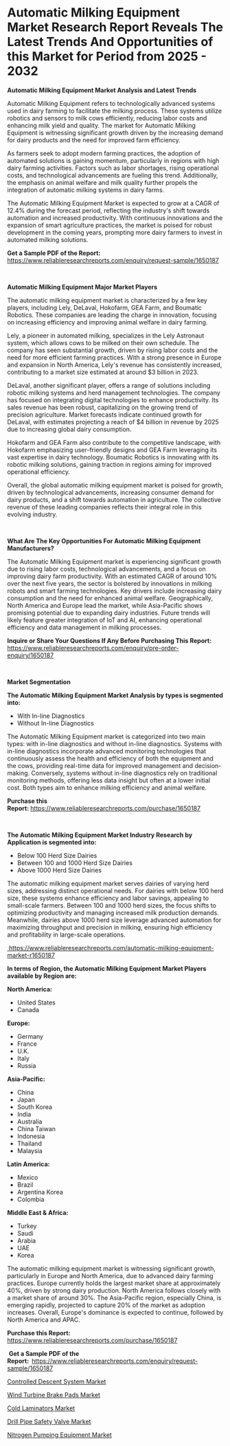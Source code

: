 <p><h1>Automatic Milking Equipment Market Research Report Reveals The Latest Trends And Opportunities of this Market for Period from 2025 - 2032</h1></p><p><strong>Automatic Milking Equipment Market Analysis and Latest Trends</strong></p>
<p><p>Automatic Milking Equipment refers to technologically advanced systems used in dairy farming to facilitate the milking process. These systems utilize robotics and sensors to milk cows efficiently, reducing labor costs and enhancing milk yield and quality. The market for Automatic Milking Equipment is witnessing significant growth driven by the increasing demand for dairy products and the need for improved farm efficiency. </p><p>As farmers seek to adopt modern farming practices, the adoption of automated solutions is gaining momentum, particularly in regions with high dairy farming activities. Factors such as labor shortages, rising operational costs, and technological advancements are fueling this trend. Additionally, the emphasis on animal welfare and milk quality further propels the integration of automatic milking systems in dairy farms.</p><p>The Automatic Milking Equipment Market is expected to grow at a CAGR of 12.4% during the forecast period, reflecting the industry's shift towards automation and increased productivity. With continuous innovations and the expansion of smart agriculture practices, the market is poised for robust development in the coming years, prompting more dairy farmers to invest in automated milking solutions.</p></p>
<p><strong>Get a Sample PDF of the Report:&nbsp;</strong> <a href="https://www.reliableresearchreports.com/enquiry/request-sample/1650187?utm_campaign=121&utm_medium=2&utm_source=Github&utm_content=ia&utm_term=17022025&utm_id=automatic-milking-equipment">https://www.reliableresearchreports.com/enquiry/request-sample/1650187</a></p>
<p>&nbsp;</p>
<p><strong>Automatic Milking Equipment Major Market Players</strong></p>
<p><p>The automatic milking equipment market is characterized by a few key players, including Lely, DeLaval, Hokofarm, GEA Farm, and Boumatic Robotics. These companies are leading the charge in innovation, focusing on increasing efficiency and improving animal welfare in dairy farming.</p><p>Lely, a pioneer in automated milking, specializes in the Lely Astronaut system, which allows cows to be milked on their own schedule. The company has seen substantial growth, driven by rising labor costs and the need for more efficient farming practices. With a strong presence in Europe and expansion in North America, Lely's revenue has consistently increased, contributing to a market size estimated at around $3 billion in 2023.</p><p>DeLaval, another significant player, offers a range of solutions including robotic milking systems and herd management technologies. The company has focused on integrating digital technologies to enhance productivity. Its sales revenue has been robust, capitalizing on the growing trend of precision agriculture. Market forecasts indicate continued growth for DeLaval, with estimates projecting a reach of $4 billion in revenue by 2025 due to increasing global dairy consumption.</p><p>Hokofarm and GEA Farm also contribute to the competitive landscape, with Hokofarm emphasizing user-friendly designs and GEA Farm leveraging its vast expertise in dairy technology. Boumatic Robotics is innovating with its robotic milking solutions, gaining traction in regions aiming for improved operational efficiency.</p><p>Overall, the global automatic milking equipment market is poised for growth, driven by technological advancements, increasing consumer demand for dairy products, and a shift towards automation in agriculture. The collective revenue of these leading companies reflects their integral role in this evolving industry.</p></p>
<p>&nbsp;</p>
<p><strong>What Are The Key Opportunities For Automatic Milking Equipment Manufacturers?</strong></p>
<p><p>The Automatic Milking Equipment market is experiencing significant growth due to rising labor costs, technological advancements, and a focus on improving dairy farm productivity. With an estimated CAGR of around 10% over the next five years, the sector is bolstered by innovations in milking robots and smart farming technologies. Key drivers include increasing dairy consumption and the need for enhanced animal welfare. Geographically, North America and Europe lead the market, while Asia-Pacific shows promising potential due to expanding dairy industries. Future trends will likely feature greater integration of IoT and AI, enhancing operational efficiency and data management in milking processes.</p></p>
<p><strong>Inquire or Share Your Questions If Any Before Purchasing This Report:</strong> <a href="https://www.reliableresearchreports.com/enquiry/pre-order-enquiry/1650187?utm_campaign=121&utm_medium=2&utm_source=Github&utm_content=ia&utm_term=17022025&utm_id=automatic-milking-equipment">https://www.reliableresearchreports.com/enquiry/pre-order-enquiry/1650187</a></p>
<p>&nbsp;</p>
<p><strong>Market Segmentation</strong></p>
<p><strong>The Automatic Milking Equipment Market Analysis by types is segmented into:</strong></p>
<p><ul><li>With In-line Diagnostics</li><li>Without In-line Diagnostics</li></ul></p>
<p><p>The Automatic Milking Equipment market is categorized into two main types: with in-line diagnostics and without in-line diagnostics. Systems with in-line diagnostics incorporate advanced monitoring technologies that continuously assess the health and efficiency of both the equipment and the cows, providing real-time data for improved management and decision-making. Conversely, systems without in-line diagnostics rely on traditional monitoring methods, offering less data insight but often at a lower initial cost. Both types aim to enhance milking efficiency and animal welfare.</p></p>
<p><strong>Purchase this Report:&nbsp;</strong><a href="https://www.reliableresearchreports.com/purchase/1650187?utm_campaign=121&utm_medium=2&utm_source=Github&utm_content=ia&utm_term=17022025&utm_id=automatic-milking-equipment">https://www.reliableresearchreports.com/purchase/1650187</a></p>
<p>&nbsp;</p>
<p><strong>The Automatic Milking Equipment Market Industry Research by Application is segmented into:</strong></p>
<p><ul><li>Below 100 Herd Size Dairies</li><li>Between 100 and 1000 Herd Size Dairies</li><li>Above 1000 Herd Size Dairies</li></ul></p>
<p><p>The automatic milking equipment market serves dairies of varying herd sizes, addressing distinct operational needs. For dairies with below 100 herd size, these systems enhance efficiency and labor savings, appealing to small-scale farmers. Between 100 and 1000 herd sizes, the focus shifts to optimizing productivity and managing increased milk production demands. Meanwhile, dairies above 1000 herd size leverage advanced automation for maximizing throughput and precision in milking, ensuring high efficiency and profitability in large-scale operations.</p></p>
<p><a href="https://www.reliableresearchreports.com/automatic-milking-equipment-market-r1650187?utm_campaign=121&utm_medium=2&utm_source=Github&utm_content=ia&utm_term=17022025&utm_id=automatic-milking-equipment">&nbsp;https://www.reliableresearchreports.com/automatic-milking-equipment-market-r1650187</a></p>
<p><strong>In terms of Region, the Automatic Milking Equipment Market Players available by Region are:</strong></p>
<p>
    <p> <strong> North America: </strong>
        <ul>
            <li>United States</li>
            <li>Canada</li>
        </ul>
        </p> 
    <p> <strong> Europe: </strong>
        <ul>
            <li>Germany</li>
            <li>France</li>
            <li>U.K.</li>
            <li>Italy</li>
            <li>Russia</li>
        </ul>
        </p> 
    <p> <strong> Asia-Pacific: </strong>
        <ul>
            <li>China</li>
            <li>Japan</li>
            <li>South Korea</li>
            <li>India</li>
            <li>Australia</li>
            <li>China Taiwan</li>
            <li>Indonesia</li>
            <li>Thailand</li>
            <li>Malaysia</li>
        </ul>
        </p> 
    <p> <strong> Latin America: </strong>
        <ul>
            <li>Mexico</li>
            <li>Brazil</li>
            <li>Argentina Korea</li>
            <li>Colombia</li>
        </ul>
        </p> 
    <p> <strong> Middle East & Africa: </strong>
        <ul>
            <li>Turkey</li>
            <li>Saudi</li>
            <li>Arabia</li>
            <li>UAE</li>
            <li>Korea</li>
        </ul>
    </p>
    </p>
<p><p>The automatic milking equipment market is witnessing significant growth, particularly in Europe and North America, due to advanced dairy farming practices. Europe currently holds the largest market share at approximately 40%, driven by strong dairy production. North America follows closely with a market share of around 30%. The Asia-Pacific region, especially China, is emerging rapidly, projected to capture 20% of the market as adoption increases. Overall, Europe's dominance is expected to continue, followed by North America and APAC.</p></p>
<p><strong>Purchase this Report: </strong><a href="https://www.reliableresearchreports.com/purchase/1650187?utm_campaign=121&utm_medium=2&utm_source=Github&utm_content=ia&utm_term=17022025&utm_id=automatic-milking-equipment">https://www.reliableresearchreports.com/purchase/1650187</a></p>
<p>&nbsp;<strong>Get a Sample PDF of the Report:&nbsp;&nbsp;</strong><a href="https://www.reliableresearchreports.com/enquiry/request-sample/1650187?utm_campaign=121&utm_medium=2&utm_source=Github&utm_content=ia&utm_term=17022025&utm_id=automatic-milking-equipment">https://www.reliableresearchreports.com/enquiry/request-sample/1650187</a></p>
<p><strong></strong></p>
<p><p><a href="https://github.com/djembashote/Market-Research-Report-List-1/blob/main/controlled-descent-system-market.md?utm_campaign=121&utm_medium=2&utm_source=Github&utm_content=ia&utm_term=17022025&utm_id=automatic-milking-equipment">Controlled Descent System Market</a></p><p><a href="https://github.com/xalatieusope/Market-Research-Report-List-1/blob/main/wind-turbine-brake-pads-market.md?utm_campaign=121&utm_medium=2&utm_source=Github&utm_content=ia&utm_term=17022025&utm_id=automatic-milking-equipment">Wind Turbine Brake Pads Market</a></p><p><a href="https://github.com/xtysizov/Market-Research-Report-List-1/blob/main/cold-laminators-market.md?utm_campaign=121&utm_medium=2&utm_source=Github&utm_content=ia&utm_term=17022025&utm_id=automatic-milking-equipment">Cold Laminators Market</a></p><p><a href="https://github.com/vjorelaclliv/Market-Research-Report-List-1/blob/main/drill-pipe-safety-valve-market.md?utm_campaign=121&utm_medium=2&utm_source=Github&utm_content=ia&utm_term=17022025&utm_id=automatic-milking-equipment">Drill Pipe Safety Valve Market</a></p><p><a href="https://github.com/aiexisaliwan/Market-Research-Report-List-1/blob/main/nitrogen-pumping-equipment-market.md?utm_campaign=121&utm_medium=2&utm_source=Github&utm_content=ia&utm_term=17022025&utm_id=automatic-milking-equipment">Nitrogen Pumping Equipment Market</a></p></p>